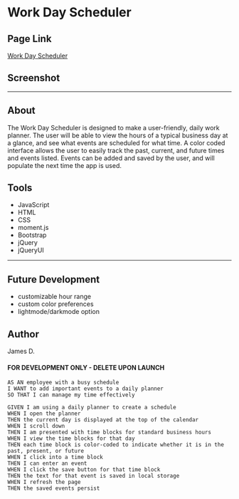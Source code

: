 # Work Day Scheduler

## Page Link
<!-- website here -->
[Work Day Scheduler](https://jtdprogramming.github.io/work_day_scheduler/)

## Screenshot
<!-- screencap here -->
* * *
## About

The Work Day Scheduler is designed to make a user-friendly, daily work planner. The user will be able to view the hours of a typical business day at a glance, and see what events are scheduled for what time. A color coded interface allows the user to easily track the past, current, and future times and events listed. Events can be added and saved by the user, and will populate the next time the app is used.

## Tools
- JavaScript
- HTML
- CSS
- moment.js
- Bootstrap
- jQuery
- jQueryUI

* * *
## Future Development
- customizable hour range
- custom color preferences
- lightmode/darkmode option
  
## Author
James D.

#### FOR DEVELOPMENT ONLY - DELETE UPON LAUNCH
```
AS AN employee with a busy schedule
I WANT to add important events to a daily planner
SO THAT I can manage my time effectively
```
```
GIVEN I am using a daily planner to create a schedule
WHEN I open the planner
THEN the current day is displayed at the top of the calendar
WHEN I scroll down
THEN I am presented with time blocks for standard business hours
WHEN I view the time blocks for that day
THEN each time block is color-coded to indicate whether it is in the past, present, or future
WHEN I click into a time block
THEN I can enter an event
WHEN I click the save button for that time block
THEN the text for that event is saved in local storage
WHEN I refresh the page
THEN the saved events persist
```